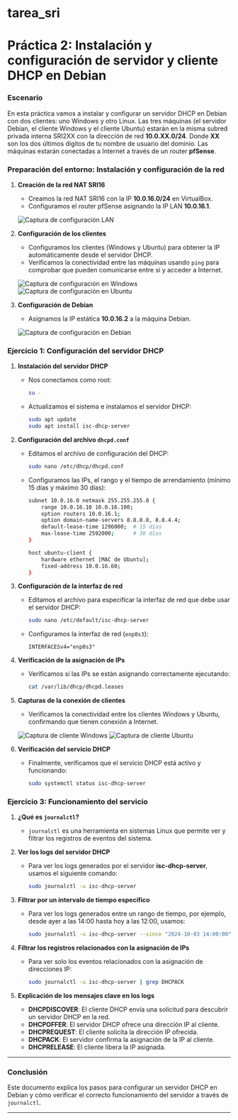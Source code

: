 # tarea_sri
# Práctica 2: Instalación y configuración de servidor y cliente DHCP en Debian

### Escenario

En esta práctica vamos a instalar y configurar un servidor DHCP en Debian con dos clientes: uno Windows y otro Linux.
Las tres máquinas (el servidor Debian, el cliente Windows y el cliente Ubuntu)
estarán en la misma subred privada interna SRI2XX con la dirección de red **10.0.XX.0/24**.
Donde **XX** son los dos últimos dígitos de tu nombre de usuario del dominio.
Las máquinas estarán conectadas a Internet a través de un router **pfSense**.

### Preparación del entorno: Instalación y configuración de la red

1. **Creación de la red NAT SRI16**
   - Creamos la red NAT SRI16 con la IP **10.0.16.0/24** en VirtualBox.
   - Configuramos el router pfSense asignando la IP LAN **10.0.16.1**.
   
   ![Captura de configuración LAN](/fotossri/foto1.png)

2. **Configuración de los clientes**
   - Configuramos los clientes (Windows y Ubuntu) para obtener la IP automáticamente desde el servidor DHCP.
   - Verificamos la conectividad entre las máquinas usando `ping` para comprobar que pueden comunicarse entre sí y acceder a Internet.

   ![Captura de configuración en Windows](/fotossri/foto2.png)
   ![Captura de configuración en Ubuntu](/fotossri/foto3.png)

3. **Configuración de Debian**
   - Asignamos la IP estática **10.0.16.2** a la máquina Debian.
   
   ![Captura de configuración en Debian](/fotossri/foto4.png)

### Ejercicio 1: Configuración del servidor DHCP

1. **Instalación del servidor DHCP**
   - Nos conectamos como root:
     ```bash
     su -
     ```
   - Actualizamos el sistema e instalamos el servidor DHCP:
     ```bash
     sudo apt update
     sudo apt install isc-dhcp-server
     ```

2. **Configuración del archivo `dhcpd.conf`**
   - Editamos el archivo de configuración del DHCP:
     ```bash
     sudo nano /etc/dhcp/dhcpd.conf
     ```
   - Configuramos las IPs, el rango y el tiempo de arrendamiento (mínimo 15 días y máximo 30 días):
     ```bash
     subnet 10.0.16.0 netmask 255.255.255.0 {
         range 10.0.16.10 10.0.16.100;
         option routers 10.0.16.1;
         option domain-name-servers 8.8.8.8, 8.8.4.4;
         default-lease-time 1296000;  # 15 días
         max-lease-time 2592000;      # 30 días
     }

     host ubuntu-client {
         hardware ethernet [MAC de Ubuntu];
         fixed-address 10.0.16.60;
     }
     ```

3. **Configuración de la interfaz de red**
   - Editamos el archivo para especificar la interfaz de red que debe usar el servidor DHCP:
     ```bash
     sudo nano /etc/default/isc-dhcp-server
     ```
   - Configuramos la interfaz de red (`enp0s3`):
     ```plaintext
     INTERFACESv4="enp0s3"
     ```

4. **Verificación de la asignación de IPs**
   - Verificamos si las IPs se están asignando correctamente ejecutando:
     ```bash
     cat /var/lib/dhcp/dhcpd.leases
     ```

5. **Capturas de la conexión de clientes**
   - Verificamos la conectividad entre los clientes Windows y Ubuntu, confirmando que tienen conexión a Internet.
   
   ![Captura de cliente Windows](/fotossri/foto5.png)
   ![Captura de cliente Ubuntu](/fotossri/foto6.png)

6. **Verificación del servicio DHCP**
   - Finalmente, verificamos que el servicio DHCP está activo y funcionando:
     ```bash
     sudo systemctl status isc-dhcp-server
     ```

### Ejercicio 3: Funcionamiento del servicio

1. **¿Qué es `journalctl`?**
   - `journalctl` es una herramienta en sistemas Linux que permite ver y filtrar los registros de eventos del sistema.

2. **Ver los logs del servidor DHCP**
   - Para ver los logs generados por el servidor **isc-dhcp-server**, usamos el siguiente comando:
     ```bash
     sudo journalctl -u isc-dhcp-server
     ```

3. **Filtrar por un intervalo de tiempo específico**
   - Para ver los logs generados entre un rango de tiempo, por ejemplo, desde ayer a las 14:00 hasta hoy a las 12:00, usamos:
     ```bash
     sudo journalctl -u isc-dhcp-server --since "2024-10-03 14:00:00" --until "2024-10-04 12:00:00"
     ```

4. **Filtrar los registros relacionados con la asignación de IPs**
   - Para ver solo los eventos relacionados con la asignación de direcciones IP:
     ```bash
     sudo journalctl -u isc-dhcp-server | grep DHCPACK
     ```

5. **Explicación de los mensajes clave en los logs**
   - **DHCPDISCOVER**: El cliente DHCP envía una solicitud para descubrir un servidor DHCP en la red.
   - **DHCPOFFER**: El servidor DHCP ofrece una dirección IP al cliente.
   - **DHCPREQUEST**: El cliente solicita la dirección IP ofrecida.
   - **DHCPACK**: El servidor confirma la asignación de la IP al cliente.
   - **DHCPRELEASE**: El cliente libera la IP asignada.

---

### **Conclusión**

Este documento explica los pasos para configurar un servidor DHCP en Debian y cómo verificar el correcto funcionamiento del servidor a través de `journalctl`.

---

